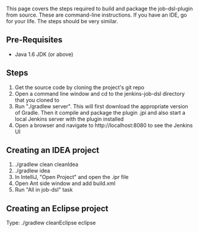 This page covers the steps required to build and package the job-dsl-plugin from source.  These are command-line instructions. If you have an IDE, go for your life. The steps should be very similar.

## Pre-Requisites
* Java 1.6 JDK (or above)

## Steps
1. Get the source code by cloning the project's git repo
2. Open a command line window and cd to the jenkins-job-dsl directory that you cloned to
3. Run "./gradlew server". This will first download the appropriate version of Gradle. Then it compile and package the plugin .jpi and also start a local Jenkins server with the plugin installed
4. Open a browser and navigate to http://localhost:8080 to see the Jenkins UI

## Creating an IDEA project
1. ./gradlew clean cleanIdea
2. ./gradlew idea
3. In IntelliJ, "Open Project" and open the .ipr file
4. Open Ant side window and add build.xml
5. Run "All in job-dsl" task

## Creating an Eclipse project
Type: ./gradlew cleanEclipse eclipse